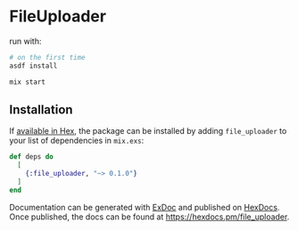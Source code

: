 # FileUploader

run with:

```sh
# on the first time
asdf install

mix start
```

## Installation

If [available in Hex](https://hex.pm/docs/publish), the package can be installed
by adding `file_uploader` to your list of dependencies in `mix.exs`:

```elixir
def deps do
  [
    {:file_uploader, "~> 0.1.0"}
  ]
end
```

Documentation can be generated with [ExDoc](https://github.com/elixir-lang/ex_doc)
and published on [HexDocs](https://hexdocs.pm). Once published, the docs can
be found at <https://hexdocs.pm/file_uploader>.

